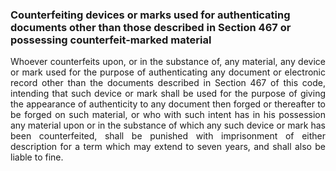 ### Counterfeiting devices or marks used for authenticating documents other than those described in Section 467 or possessing counterfeit-marked material
<div style="text-align: justify">

Whoever counterfeits upon, or in the substance of, any material, any device or mark used for the purpose of authenticating any document or electronic record other than the documents described in Section 467 of this code, intending that such device or mark shall be used for the purpose of giving the appearance of authenticity to any document then forged or thereafter to be forged on such material, or who with such intent has in his possession any material upon or in the substance of which any such device or mark has been counterfeited, shall be punished with imprisonment of either description for a term which may extend to seven years, and shall also be liable to fine.

</div>
